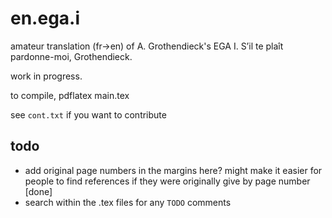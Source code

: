 # en.ega.i

amateur translation (fr->en) of A. Grothendieck's EGA I.
S’il te plaît pardonne-moi, Grothendieck.

work in progress.

to compile, pdflatex main.tex

see `cont.txt` if you want to contribute

## todo

- add original page numbers in the margins here? might make it easier for people to find references if they were originally give by page number [done]
- search within the .tex files for any `TODO` comments

